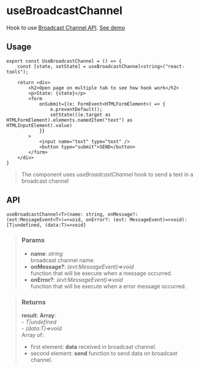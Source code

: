 # useBroadcastChannel
Hook to use [Broadcast Channel API](https://developer.mozilla.org/en-US/docs/Web/API/Broadcast_Channel_API). [See demo](https://ndriadev.github.io/react-tools/#/hooks/api-dom/useBroadcastChannel)

## Usage

```tsx
export const UseBroadcastChannel = () => {
	const [state, setState] = useBroadcastChannel<string>("react-tools");

	return <div>
		<h2>Open page on multiple tab to see how hook work</h2>
		<p>State: {state}</p>
		<form
			onSubmit={(e: FormEvent<HTMLFormElement>) => {
				e.preventDefault();
				setState(((e.target as HTMLFormElement).elements.namedItem("text") as HTMLInputElement).value)
			}}
		>
			<input name="text" type="text" />
			<button type="submit">SEND</button>
		</form>
	</div>
}
```

> The component uses _useBroadcastChannel_ hook to send a text in a broadcast channel


## API

```tsx
useBroadcastChannel<T>(name: string, onMessage?: (evt:MessageEvent<T>)=>void, onError?: (evt: MessageEvent)=>void):[T|undefined, (data:T)=>void]
```


> ### Params
>
> - __name__: _string_  
broadcast channel name.
> - __onMessage?__: _(evt:MessageEvent)=>void_  
function that will be execute when a message occurred.
> - __onError?__: _(evt:MessageEvent)=>void_  
function that will be execute when a error message occurred.
>



> ### Returns
>
> __result__:  __Array__:  
    - _T|undefined_  
    - _(data:T)=>void_  
> Array of:
> - first element: __data__ received in broadcast channel.
> - second element: __send__ function to send data on broadcast channel.
>
